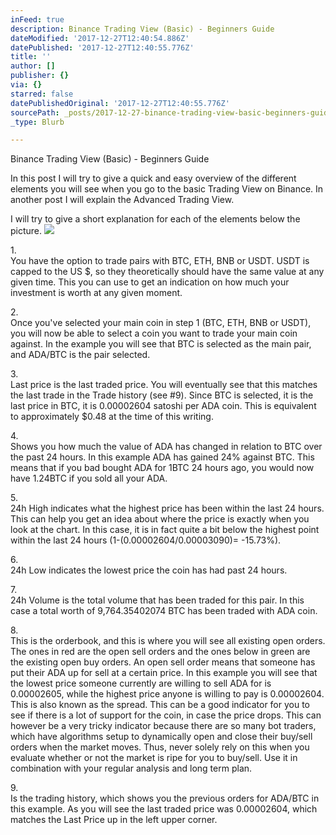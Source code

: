 ```yaml
---
inFeed: true
description: Binance Trading View (Basic) - Beginners Guide
dateModified: '2017-12-27T12:40:54.886Z'
datePublished: '2017-12-27T12:40:55.776Z'
title: ''
author: []
publisher: {}
via: {}
starred: false
datePublishedOriginal: '2017-12-27T12:40:55.776Z'
sourcePath: _posts/2017-12-27-binance-trading-view-basic-beginners-guide.md
_type: Blurb

---
```

Binance Trading View (Basic) - Beginners Guide

In this post I will try to give a quick and easy overview of the different elements you will see when you go to the basic Trading View on Binance. In another post I will explain the Advanced Trading View.

I will try to give a short explanation for each of the elements below the picture.
![](https://the-grid-user-content.s3-us-west-2.amazonaws.com/e54fe97e-9de1-4717-9c0e-ee2a1a4f00b3.png)

1\.      
You have the option to trade pairs with BTC, ETH, BNB or USDT. USDT is capped to the US $, so they theoretically should have the same value at any given time. This you can use to get an indication on how much your investment is worth at any given moment.

2\.      
Once you've selected your main coin in step 1 (BTC, ETH, BNB or USDT), you will now be able to select a coin you want to trade your main coin against. In the example you will see that BTC is selected as the main pair, and ADA/BTC is the pair selected.

3\.      
Last price is the last traded price. You will eventually see that this matches the last trade in the Trade history (see \#9). Since BTC is selected, it is the last price in BTC, it is 0.00002604 satoshi per ADA coin. This is equivalent to approximately $0.48 at the time of this writing. 

4\.      
Shows you how much the value of ADA has changed in relation to BTC over the past 24 hours. In this example ADA has gained 24% against BTC. This means that if you bad bought ADA for 1BTC 24 hours ago, you would now have 1.24BTC if you sold all your ADA.

5\.      
24h High indicates what the highest price has been within the last 24 hours. This can help you get an idea about where the price is exactly when you look at the chart. In this case, it is in fact quite a bit below the highest point within the last 24 hours (1-(0.00002604/0.00003090)=
-15.73%).

6\.      
24h Low indicates the lowest price the coin has had past 24 hours.

7\.      
24h Volume is the total volume that has been traded for this pair. In this case a total worth of 9,764.35402074 BTC has been traded with ADA coin.

8\.      
This is the orderbook, and this is where you will see all existing open orders. The ones in red are the open sell orders and the ones below in green are the existing open buy orders. An open sell order means that someone has put their ADA up for sell at a certain price. In this example you will see that the lowest price someone currently are willing to sell ADA for is 0.00002605, while the highest price anyone is willing to pay is 0.00002604\. This is also known as the spread. This can be a good indicator for you to see if there is a lot of support for the coin, in case the price drops. This can however be a very tricky indicator because there are so many bot traders, which have algorithms setup to dynamically open and close their buy/sell orders when the market moves. Thus, never solely rely on this when you evaluate whether or not the market is ripe for you to buy/sell. Use it in
combination with your regular analysis and long term plan.

9\.      
Is the trading history, which shows you the previous orders for ADA/BTC in this example. As you will see the last traded price was 0.00002604, which matches the Last Price up in the left upper corner.